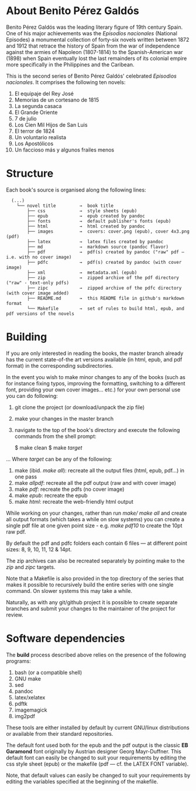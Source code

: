 # About Benito Pérez Galdós

Benito Pérez Galdós was the leading literary figure of 19th century Spain. One of his major achievements was the *Episodios nacionales* (National Episodes) a monumental collection of forty-six novels written between 1872 and 1912 that retrace the history of Spain from the war of independence against the armies of Napoleon (1807-1814) to the Spanish-American war (1898) when Spain eventually lost the last remainders of its colonial empire more specifically in the Philippines and the Caribean. 

This is the second series of Benito Pérez Galdós' celebrated  *Episodios nacionales*. It comprises the following ten novels:


1. El equipaje del Rey José
2. Memorias de un cortesano de 1815
3. La segunda casaca
4. El Grande Oriente
5. 7 de julio
6. Los Cien Mil Hijos de San Luis
7. El terror de 1824
8. Un voluntario realista
9. Los Apostólicos
10. Un faccioso más y algunos frailes menos

# Structure 

  Each book's source is organised along the following lines:

      (...)
        └── novel title         →  book title
            ├── css             →  style sheets (epub)
            ├── epub            →  epub created by pandoc
            ├── fonts           →  default publisher's fonts (epub)
            ├── html            →  html created by pandoc
            ├── images          →  covers: cover.png (epub), cover 4x3.png (pdf) 
            ├── latex           →  latex files created by pandoc
            ├── md              →  markdown source (pandoc flavor)
            ├── pdf             →  pdf(s) created by pandoc ("raw" pdf — i.e. with no cover image)
            ├── pdfc            →  pdf(s) created by pandoc (with cover image)
            ├── xml             →  metadata.xml (epub)
            ├── zip             →  zipped archive of the pdf directory ("raw" - text-only pdfs)
            ├── zipc            →  zipped archive of the pdfc directory (with cover image added)
            ├── README.md       →  this README file in github's markdown format
            └── Makefile        →  set of rules to build html, epub, and pdf versions of the novels

# Building

  If you are only interested in reading the books, the master branch already has the current state-of-the art versions available (in html, epub, and pdf format) in the corresponding subdirectories.

  In the event you wish to make minor changes to any of the books (such as for instance fixing typos, improving the formatting, switching to a different font, providing your own cover images... etc.) for your own personal use you can do following:

  1. git clone the project (or download/unpack the zip file)
  2. make your changes in the master branch
  3. navigate to the top of the book's directory and execute the following commands from the shell prompt:

     $ make clean
     $ make *target*

  ... Where *target* can be any of the following:

  1. make (ibid. *make all*): recreate all the output files (html, epub, pdf...) in one pass
  2. make *allpdf*: recreate all the pdf output (raw and with cover image)
  3. make *pdf*: recreate the pdfs (no cover image)
  4. make *epub*: recreate the epub
  5. make *html*: recreate the web-friendly html output

  While working on your changes, rather than run *make/ make all* and create all output formats (which takes a while on slow systems) you can create a single pdf file at one given point size - e.g. *make pdf10* to create the 10pt raw pdf.

  By default the pdf and pdfc folders each contain 6 files — at different point sizes: 8, 9, 10, 11, 12 & 14pt.

  The zip archives can also be recreated separately by pointing make to the *zip* and *zipc* targets.

  Note that a Makefile is also provided in the top directory of the series that makes it possible to recursively build the entire series with one single command. On slower systems this may take a while.

  Naturally, as with any git/github project it is possible to create separate branches and submit your changes to the maintainer of the project for review.

# Software dependencies

  The **build** process described above relies on the presence of the following programs:

  1. bash (or a compatible shell)
  2. GNU make
  3. sed
  4. pandoc
  5. latex/xelatex
  6. pdftk
  7. imagemagick
  8. img2pdf

  These tools are either installed by default by current GNU/linux distributions or available from their standard repositories.

  The default font used both for the epub and the pdf output is the classic **EB Garamond** font originally by Austrian designer Georg Mayr-Duffner. This default font can easily be changed to suit your requirements by editing the css style sheet (epub) or the makefile (pdf — cf. the LATEX FONT variable).
  
  Note, that default values can easily be changed to suit your requirements by editing the variables specified at the beginning of the makefile.
